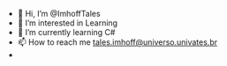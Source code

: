 - 👋 Hi, I’m @ImhoffTales
- 👀 I’m interested in Learning
- 🌱 I’m currently learning C#
- 📫 How to reach me tales.imhoff@universo.univates.br
-

